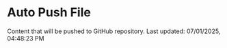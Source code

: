 # Auto Push File

Content that will be pushed to GitHub repository.
Last updated: 07/01/2025, 04:48:23 PM